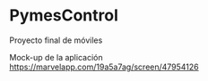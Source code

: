 ﻿# PymesControl
Proyecto final de móviles

Mock-up de la aplicación https://marvelapp.com/19a5a7ag/screen/47954126

